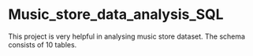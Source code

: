 # Music_store_data_analysis_SQL
This project is very helpful in analysing music store dataset. The schema consists of 10 tables.
